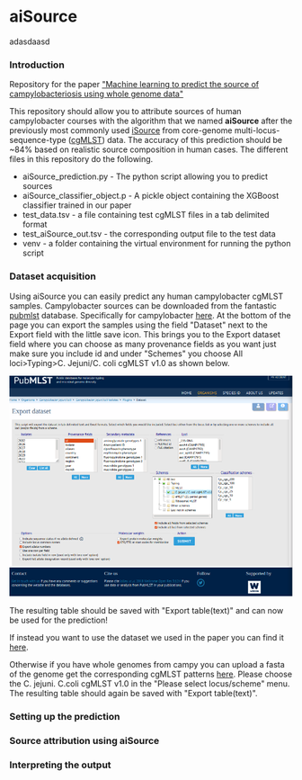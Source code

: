 # aiSource
adasdaasd
### Introduction
Repository for the paper ["Machine learning to predict the source of campylobacteriosis using whole genome data"](https://doi.org/10.1101/2021.02.23.432443 )

This repository should allow you to attribute sources of human campylobacter courses with the algorithm that we named **aiSource** after the previously most commonly used [iSource](https://doi.org/10.1371/journal.pgen.1000203) from core-genome multi-locus-sequence-type ([cgMLST](https://doi.org/10.1128/JCM.00080-17 )) data. The accuracy of this prediction should be ~84% based on realistic source composition in human cases. The different files in this repository do the following.

* aiSource_prediction.py - The python script allowing you to predict sources
* aiSource_classifier_object.p - A pickle object containing the XGBoost classifier trained in our paper
* test_data.tsv - a file containing test cgMLST files in a tab delimited format
* test_aiSource_out.tsv - the corresponding output file to the test data
* venv - a folder containing the virtual environment for running the python script

### Dataset acquisition
Using aiSource you can easily predict any human campylobacter cgMLST samples. Campylobacter sources can be downloaded from the fantastic [pubmlst](pubmlst.org) database. Specifically for campylobacter [here](https://pubmlst.org/bigsdb?db=pubmlst_campylobacter_isolates&l=1&page=query). At the bottom of the page you can export the samples using the field "Dataset" next to the Export field with the little save icon. This brings you to the Export dataset field where you can choose as many provenance fields as you want just make sure you include id and under "Schemes" you choose All loci>Typing>C. Jejuni/C. coli cgMLST v1.0 as shown below.

![Export dataset from PubMLST](./export_dataset.png)

The resulting table should be saved with "Export table(text)" and can now be used for the prediction!

If instead you want to use the dataset we used in the paper you can find it [here](https://pubmlst.org/bigsdb?db=pubmlst_campylobacter_isolates&page=query&project_list=102&submit=1). 

Otherwise if you have whole genomes from campy you can upload a fasta of the genome get the corresponding cgMLST patterns [here](https://pubmlst.org/bigsdb?db=pubmlst_campylobacter_seqdef&l=1&page=batchSequenceQuery). Please choose the C. jejuni. C.coli cgMLST v1.0 in the "Please select locus/scheme" menu. The resulting table should again be saved with "Export table(text)".

### Setting up the prediction


### Source attribution using aiSource

### Interpreting the output


